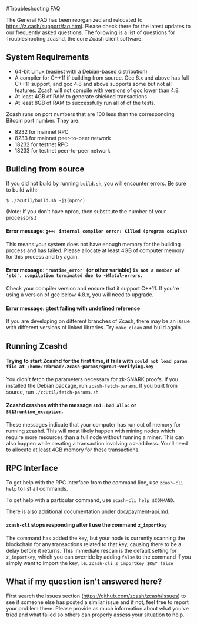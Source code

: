 #Troubleshooting FAQ

The General FAQ has been reorganized and relocated to https://z.cash/support/faq.html. Please check there for the latest updates to our frequently asked questions. The following is a list of questions for Troubleshooting zcashd, the core Zcash client software.

## System Requirements

+ 64-bit Linux (easiest with a Debian-based distribution)
+ A compiler for C++11 if building from source. Gcc 6.x and above has full C++11 support, and gcc 4.8 and above supports some but not all features. Zcash will not compile with versions of gcc lower than 4.8.
+ At least 4GB of RAM to generate shielded transactions.
+ At least 8GB of RAM to successfully run all of of the tests.

Zcash runs on port numbers that are 100 less than the corresponding Bitcoin port number. They are:

+ 8232 for mainnet RPC
+ 8233 for mainnet peer-to-peer network
+ 18232 for testnet RPC
+ 18233 for testnet peer-to-peer network

## Building from source

If you did not build by running `build.sh`, you will encounter errors. Be sure to build with:
```
$ ./zcutil/build.sh -j$(nproc)
```
(Note: If you don't have nproc, then substitute the number of your processors.)

#### Error message: `g++: internal compiler error: Killed (program cc1plus)`

This means your system does not have enough memory for the building process and has failed. Please allocate at least 4GB of computer memory for this process and try again.

#### Error message: `'runtime_error'` (or other variable) `is not a member of 'std'. compilation terminated due to -Wfatal-errors.`

Check your compiler version and ensure that it support C++11. If you're using a version of gcc below 4.8.x, you will need to upgrade.

#### Error message: gtest failing with undefined reference

If you are developing on different branches of Zcash, there may be an issue with different versions of linked libraries. Try `make clean` and build again.

## Running Zcashd

#### Trying to start Zcashd for the first time, it fails with `could not load param file at /home/rebroad/.zcash-params/sprout-verifying.key`

You didn't fetch the parameters necessary for zk-SNARK proofs. If you installed the Debian package, run `zcash-fetch-params`. If you built from source, run `./zcutil/fetch-params.sh`.

#### Zcashd crashes with the message `std::bad_alloc` or `St13runtime_exception`.

These messages indicate that your computer has run out of memory for running zcashd. This will most likely happen with mining nodes which require more resources than a full node without running a miner. This can also happen while creating a transaction involving a z-address. You'll need to allocate at least 4GB memory for these transactions.

## RPC Interface

To get help with the RPC interface from the command line, use `zcash-cli help` to list all commands. 

To get help with a particular command, use `zcash-cli help $COMMAND`. 

There is also additional documentation under [doc/payment-api.md](https://github.com/zcash/zcash/blob/v1.0.4/doc/payment-api.md). 

#### `zcash-cli` stops responding after I use the command `z_importkey`

The command has added the key, but your node is currently scanning the blockchain for any transactions related to that key, causing there to be a delay before it returns. This immediate rescan is the default setting for `z_importkey`, which you can override by adding `false` to the command if you simply want to import the key, i.e. `zcash-cli z_importkey $KEY false`

#### 

## What if my question isn't answered here?

First search the issues section (https://github.com/zcash/zcash/issues) to see if someone else has posted a similar issue and if not, feel free to report your problem there. Please provide as much information about what you've tried and what failed so others can properly assess your situation to help.

